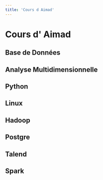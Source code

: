 ```yaml
---
title: 'Cours d Aimad'
---
```


# Cours d' Aimad

## Base de Données
## Analyse Multidimensionnelle
## Python 
## Linux
## Hadoop
## Postgre
## Talend
## Spark